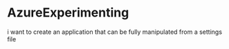# AzureExperimenting
i want to create an application that can be fully manipulated from a settings file
